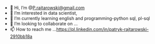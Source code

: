 - 👋 Hi, I’m @P.rajtarowski@gmail.com
- 👀 I’m interested in data scientist,
- 🌱 I’m currently learning english and programming-python sql, pl-sql
- 💞️ I’m looking to collaborate on ...
- 📫 How to reach me ...https://pl.linkedin.com/in/patryk-rajtarowski-2910bb18a

<!---
Patyk95/Patyk95 is a ✨ special ✨ repository because its `README.md` (this file) appears on your GitHub profile.
You can click the Preview link to take a look at your changes.
--->

